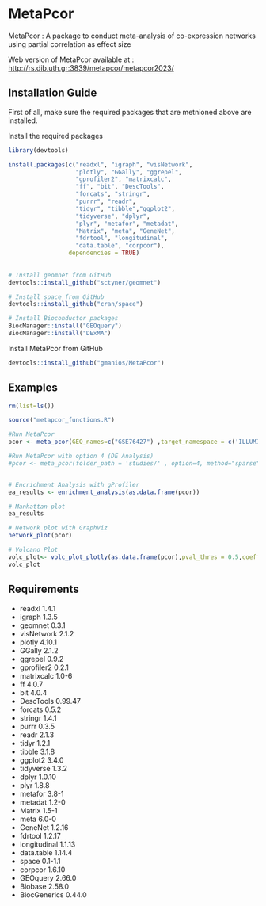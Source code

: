 # MetaPcor

MetaPcor : A package to conduct meta-analysis of co-expression networks using partial correlation as effect size

Web version of MetaPcor available at : http://rs.dib.uth.gr:3839/metapcor/metapcor2023/




## Installation Guide

First of all, make sure the required packages that are metnioned above are installed. 

Install the required packages

```R
library(devtools)

install.packages(c("readxl", "igraph", "visNetwork",
                   "plotly", "GGally", "ggrepel",
                   "gprofiler2", "matrixcalc", 
                   "ff", "bit", "DescTools",
                   "forcats", "stringr",
                   "purrr", "readr",
                   "tidyr", "tibble","ggplot2", 
                   "tidyverse", "dplyr",
                   "plyr", "metafor", "metadat", 
                   "Matrix", "meta", "GeneNet",
                   "fdrtool", "longitudinal", 
                   "data.table", "corpcor"), 
                 dependencies = TRUE)
                 
                 
# Install geomnet from GitHub
devtools::install_github("sctyner/geomnet")

# Install space from GitHub
devtools::install_github("cran/space")     

# Install Bioconductor packages
BiocManager::install("GEOquery")
BiocManager::install("DExMA")

```
Install MetaPcor from GitHub
```R
devtools::install_github("gmanios/MetaPcor") 
```
## Examples 

```R 
rm(list=ls())  

source("metapcor_functions.R")

#Run MetaPcor 
pcor <- meta_pcor(GEO_names=c("GSE76427") ,target_namespace = c('ILLUMINA_HUMANHT_12_V4'), option=2, method="sparse", meta_method= "random", pvalue_thres = 0.01,l1  = 0.6 ,l2 = 0)

#Run MetaPcor with option 4 (DE Analysis)
#pcor <- meta_pcor(folder_path = 'studies/' , option=4, method="sparse", meta_method= "random",l1  = 0.6 ,l2 = 0)


# Encrichment Analysis with gProfiler
ea_results <- enrichment_analysis(as.data.frame(pcor))

# Manhattan plot
ea_results

# Network plot with GraphViz
network_plot(pcor)

# Volcano Plot
volc_plot<- volc_plot_plotly(as.data.frame(pcor),pval_thres = 0.5,coeff_thres = 0.1)
volc_plot


```

## Requirements

* readxl 1.4.1
* igraph 1.3.5
* geomnet 0.3.1
* visNetwork 2.1.2
* plotly 4.10.1
* GGally 2.1.2
* ggrepel 0.9.2
* gprofiler2 0.2.1
* matrixcalc 1.0-6
* ff 4.0.7
* bit 4.0.4
* DescTools 0.99.47
* forcats 0.5.2
* stringr 1.4.1
* purrr 0.3.5
* readr 2.1.3
* tidyr 1.2.1
* tibble 3.1.8
* ggplot2 3.4.0
* tidyverse 1.3.2
* dplyr 1.0.10
* plyr 1.8.8
* metafor 3.8-1
* metadat 1.2-0
* Matrix 1.5-1
* meta 6.0-0
* GeneNet 1.2.16
* fdrtool 1.2.17
* longitudinal 1.1.13
* data.table 1.14.4
* space 0.1-1.1
* corpcor 1.6.10
* GEOquery 2.66.0
* Biobase 2.58.0
* BiocGenerics 0.44.0

